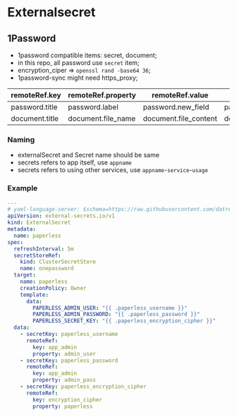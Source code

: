# Externalsecret

## 1Password

- 1password compatible items: secret, document;
- in this repo, all password use `secret` item;
- encryption_ciper => `openssl rand -base64 36`;
- 1password-sync might need https_proxy;

| remoteRef.key  | remoteRef.property | remoteRef.value       | ignored                     |
| -------------- | ------------------ | --------------------- | --------------------------- |
| password.title | password.label     | password.new_field    | password.section/notes/tags |
| document.title | document.file_name | document.file_content | document.section/notes/tags |

### Naming

- externalSecret and Secret name should be same
- secrets refers to app itself, use `appname`
- secrets refers to using other services, use `appname`-`service`-`usage`

### Example

```yaml
---
# yaml-language-server: $schema=https://raw.githubusercontent.com/datreeio/CRDs-catalog/main/external-secrets.io/externalsecret_v1.json
apiVersion: external-secrets.io/v1
kind: ExternalSecret
metadata:
  name: paperless
spec:
  refreshInterval: 5m
  secretStoreRef:
    kind: ClusterSecretStore
    name: onepassword
  target:
    name: paperless
    creationPolicy: Owner
    template:
      data:
        PAPERLESS_ADMIN_USER: "{{ .paperless_username }}"
        PAPERLESS_ADMIN_PASSWORD: "{{ .paperless_password }}"
        PAPERLESS_SECRET_KEY: "{{ .paperless_encryption_cipher }}"
  data:
    - secretKey: paperless_username
      remoteRef:
        key: app_admin
        property: admin_user
    - secretKey: paperless_password
      remoteRef:
        key: app_admin
        property: admin_pass
    - secretKey: paperless_encryption_cipher
      remoteRef:
        key: encryption_cipher
        property: paperless
```
